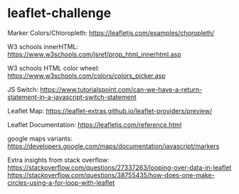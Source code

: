 # leaflet-challenge

Marker Colors/Chloropleth:
https://leafletjs.com/examples/choropleth/

W3 schools innerHTML:
https://www.w3schools.com/jsref/prop_html_innerhtml.asp

W3 schools HTML color wheel:
https://www.w3schools.com/colors/colors_picker.asp

JS Switch:
https://www.tutorialspoint.com/can-we-have-a-return-statement-in-a-javascript-switch-statement

Leaflet Map:
https://leaflet-extras.github.io/leaflet-providers/preview/

Leaflet Documentation:
https://leafletjs.com/reference.html

google maps variants:
https://developers.google.com/maps/documentation/javascript/markers

Extra insights from stack overflow:
https://stackoverflow.com/questions/27337263/looping-over-data-in-leaflet
https://stackoverflow.com/questions/38755435/how-does-one-make-circles-using-a-for-loop-with-leaflet
